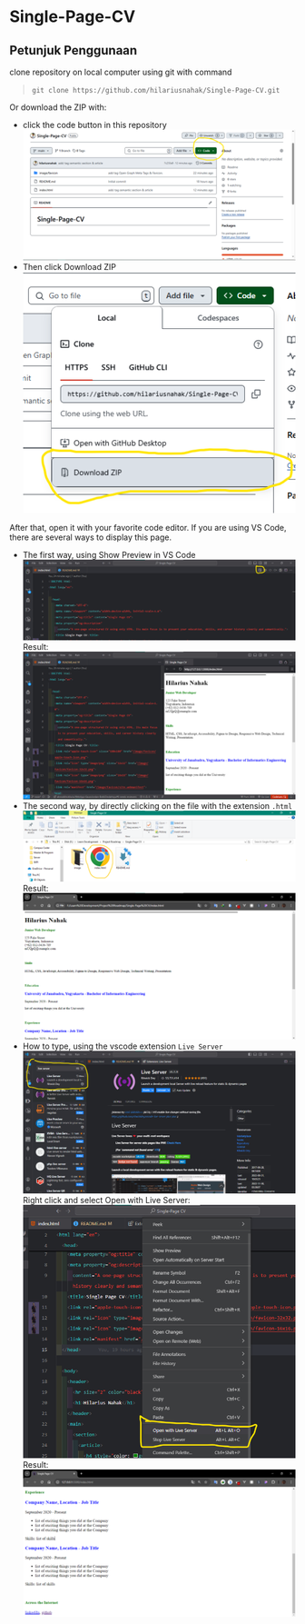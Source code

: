 # Single-Page-**CV**

## Petunjuk Penggunaan
 clone repository on local computer using git with command
> `git clone https://github.com/hilariusnahak/Single-Page-CV.git`

Or download the ZIP with:
- click the code button in this repository
  ![Button Code](image/Btn%20Code%20GitHub.png)
- Then click Download ZIP
  ![Click Download ZIP](image/klik%20Download%20ZIP.png)

After that, open it with your favorite code editor. If you are using VS Code, there are several ways to display this page.
- The first way, using Show Preview in VS Code
  ![Show Preview](image/Show%20Preview.png)
Result:
  ![Result Show Preview](image/Result-Show-Preview.png)
- The second way, by directly clicking on the file with the extension `.html`
  ![Extention HTML](image/explorer%20windows.png)
  Result:
  ![Result In Browser Chrome](image/Result-In-Browser.png)
- How to type, using the vscode extension `Live Server`
  ![Download Extention Live Server](image/Live-Server.png)
  Right click and select Open with Live Server:
  ![Used](image/use%20live%20server.png)
  Result:
  ![Result in Browser](image/result-liver-server.png)